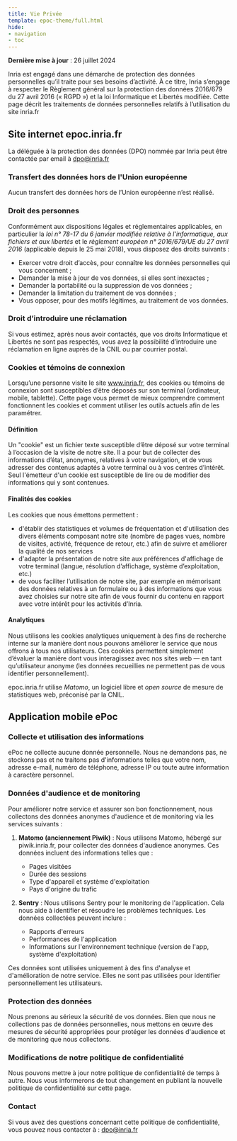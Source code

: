 ```yaml
---
title: Vie Privée
template: epoc-theme/full.html
hide:
- navigation
- toc
---
```



**Dernière mise à jour** : 26 juillet 2024

Inria est engagé dans une démarche de protection des données personnelles qu’il traite pour ses besoins d’activité. À ce 
titre, Inria s’engage à respecter le Règlement général sur la protection des données 2016/679 du 27 avril 2016 
(« RGPD ») et la loi Informatique et Libertés modifiée. Cette page décrit les traitements de données personnelles 
relatifs à l’utilisation du site inria.fr


## Site internet epoc.inria.fr

La déléguée à la protection des données (DPO) nommée par Inria peut être contactée par email à dpo@inria.fr

### Transfert des données hors de l'Union européenne

Aucun transfert des données hors de l’Union européenne n’est réalisé.

### Droit des personnes

Conformément aux dispositions légales et réglementaires applicables, en particulier la _loi n° 78-17 du 6 janvier modifiée relative à l’informatique, aux fichiers et aux libertés_ et le _règlement européen n° 2016/679/UE du 27 avril 2016_ (applicable depuis le 25 mai 2018), vous disposez des droits suivants :

*   Exercer votre droit d’accès, pour connaître les données personnelles qui vous concernent ;
*   Demander la mise à jour de vos données, si elles sont inexactes ;
*   Demander la portabilité ou la suppression de vos données ;
*   Demander la limitation du traitement de vos données ;
*   Vous opposer, pour des motifs légitimes, au traitement de vos données.

### Droit d’introduire une réclamation

Si vous estimez, après nous avoir contactés, que vos droits Informatique et Libertés ne sont pas respectés, vous avez la possibilité d’introduire une réclamation en ligne auprès de la CNIL ou par courrier postal.

### Cookies et témoins de connexion

Lorsqu’une personne visite le site www.inria.fr, des cookies ou témoins de connexion sont susceptibles d’être déposés sur son terminal (ordinateur, mobile, tablette). Cette page vous permet de mieux comprendre comment fonctionnent les cookies et comment utiliser les outils actuels afin de les paramétrer.

#### Définition

Un "cookie" est un fichier texte susceptible d’être déposé sur votre terminal à l’occasion de la visite de notre site. Il a pour but de collecter des informations d’état, anonymes, relatives à votre navigation, et de vous adresser des contenus adaptés à votre terminal ou à vos centres d’intérêt. Seul l'émetteur d'un cookie est susceptible de lire ou de modifier des informations qui y sont contenues.

#### Finalités des cookies

Les cookies que nous émettons permettent :

- d'établir des statistiques et volumes de fréquentation et d'utilisation des divers éléments composant notre site (nombre de pages vues, nombre de visites, activité, fréquence de retour, etc.) afin de suivre et améliorer la qualité de nos services
- d'adapter la présentation de notre site aux préférences d'affichage de votre terminal (langue, résolution d’affichage, système d’exploitation, etc.)
- de vous faciliter l’utilisation de notre site, par exemple en mémorisant des données relatives à un formulaire ou à des informations que vous avez choisies sur notre site afin de vous fournir du contenu en rapport avec votre intérêt pour les activités d’Inria.

#### Analytiques

Nous utilisons les cookies analytiques uniquement à des fins de recherche interne sur la manière dont nous pouvons améliorer le service que nous offrons à tous nos utilisateurs. Ces cookies permettent simplement d’évaluer la manière dont vous interagissez avec nos sites web — en tant qu’utilisateur anonyme (les données recueillies ne permettent pas de vous identifier personnellement).

epoc.inria.fr utilise _Matomo_, un logiciel libre et _open source_ de mesure de statistiques web, préconisé par la CNIL.

## Application mobile ePoc

### Collecte et utilisation des informations

ePoc ne collecte aucune donnée personnelle. Nous ne demandons pas, ne stockons pas et ne traitons pas d'informations telles que votre nom, adresse e-mail, numéro de téléphone, adresse IP ou toute autre information à caractère personnel.

### Données d'audience et de monitoring

Pour améliorer notre service et assurer son bon fonctionnement, nous collectons des données anonymes d'audience et de monitoring via les services suivants :

1. **Matomo (anciennement Piwik)** : Nous utilisons Matomo, hébergé sur piwik.inria.fr, pour collecter des données d'audience anonymes. Ces données incluent des informations telles que :
    - Pages visitées
    - Durée des sessions
    - Type d'appareil et système d'exploitation
    - Pays d'origine du trafic

2. **Sentry** : Nous utilisons Sentry pour le monitoring de l'application. Cela nous aide à identifier et résoudre les problèmes techniques. Les données collectées peuvent inclure :
    - Rapports d'erreurs
    - Performances de l'application
    - Informations sur l'environnement technique (version de l'app, système d'exploitation)

Ces données sont utilisées uniquement à des fins d'analyse et d'amélioration de notre service. Elles ne sont pas utilisées pour identifier personnellement les utilisateurs.

### Protection des données

Nous prenons au sérieux la sécurité de vos données. Bien que nous ne collections pas de données personnelles, nous mettons en œuvre des mesures de sécurité appropriées pour protéger les données d'audience et de monitoring que nous collectons.

### Modifications de notre politique de confidentialité

Nous pouvons mettre à jour notre politique de confidentialité de temps à autre. Nous vous informerons de tout changement en publiant la nouvelle politique de confidentialité sur cette page.

### Contact

Si vous avez des questions concernant cette politique de confidentialité, vous pouvez nous contacter à : dpo@inria.fr
